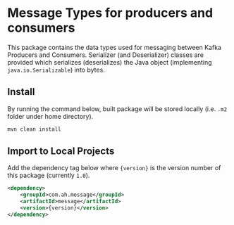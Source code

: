 # Message Types for producers and consumers

This package contains the data types used for messaging between Kafka Producers and Consumers. Serializer (and Deserializer) classes are provided which serializes (deserializes) the Java object (implementing `java.io.Serializable`) into bytes.

## Install 
By running the command below, built package will be stored locally (i.e. `.m2` folder under home directory).

```sh
mvn clean install
```

## Import to Local Projects

Add the dependency tag below where `{version}` is the version number of this package (currently `1.0`).

```xml
<dependency>
    <groupId>com.ah.message</groupId>
    <artifactId>message</artifactId>
    <version>{version}</version>
</dependency>
```